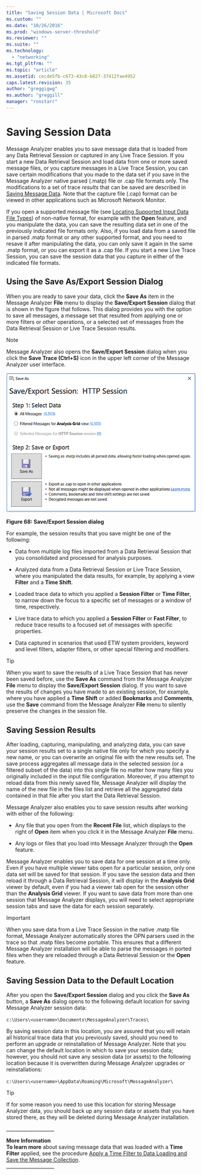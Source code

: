 ```yaml
---
title: "Saving Session Data | Microsoft Docs"
ms.custom: ""
ms.date: "10/26/2016"
ms.prod: "windows-server-threshold"
ms.reviewer: ""
ms.suite: ""
ms.technology: 
  - "networking"
ms.tgt_pltfrm: ""
ms.topic: "article"
ms.assetid: cecde5fb-c673-43c8-b827-37412fae4952
caps.latest.revision: 35
author: "greggigwg"
ms.author: "greggill"
manager: "ronstarr"
---
```

# Saving Session Data
Message Analyzer enables you to save message data that is loaded from any Data Retrieval Session or captured in any Live Trace Session. If you start a new Data Retrieval Session and load data from one or more saved message files, or you capture messages in a Live Trace Session, you can save certain modifications that you made to the data set if you save in the Message Analyzer native parsed (.matp) file or .cap file formats only. The modifications to a set of trace *results* that can be saved are described in [Saving Message Data](saving-message-data.md). Note that the capture file (.cap) format can be viewed in other applications such as Microsoft Network Monitor.  
  
 If you open a supported message file (see [Locating Supported Input Data File Types](locating-supported-input-data-file-types.md)) of non-native format, for example with the **Open** feature, and you manipulate the data, you can save the resulting data set in one of the previously indicated file formats only. Also, if you load data from a saved file in parsed .matp format or any other supported format, and you need to resave it after manipulating the data, you can only save it again in the same .matp format, or you can export it as a .cap file. If you start a new Live Trace Session, you can save the session data that you capture in either of the indicated file formats.  
  
## Using the Save As/Export Session Dialog  
 When you are ready to save your data, click the **Save As** item in the Message Analyzer **File** menu to display the **Save/Export Session** dialog that is shown in the figure that follows. This dialog provides you with the option to save all messages, a message set that resulted from applying one or more filters or other operations, or a selected set of messages from the Data Retrieval Session or Live Trace Session results.  
  
> [!NOTE]
>  Message Analyzer also opens the **Save/Export Session** dialog when you click the **Save Trace (Ctrl+S)** icon in the upper left corner of the Message Analyzer user interface.  
  
 ![Save As&#47;Export Session dialog](media/fig68-save-as-or-export-session-dialog.png "Fig68-Save As/Export Session dialog")  
  
 **Figure 68:  Save/Export Session dialog**  
  
 For example, the session results that you save might be one of the following:  
  
-   Data from multiple log files imported from a Data Retrieval Session that you consolidated and processed for analysis purposes.  
  
-   Analyzed data from a Data Retrieval Session or Live Trace Session, where you manipulated the data results, for example, by applying a view **Filter** and a **Time Shift**.  
  
-   Loaded trace data to which you applied a **Session Filter** or **Time Filter**, to narrow down the focus to a specific set of messages or a window of time, respectively.  
  
-   Live trace data to which you applied a **Session Filter** or **Fast Filter**, to reduce trace results to a focused set of messages with specific properties.  
  
-   Data captured in scenarios that used ETW system providers, keyword and level filters, adapter filters, or other special filtering and modifiers.  
  
> [!TIP]
>  When you want to save the results of a Live Trace Session that has never been saved before, use the **Save As** command from the Message Analyzer **File** menu to display the **Save/Export Session** dialog.  If you want to save the results of changes you have made to an existing session, for example, where you have applied a **Time Shift** or added **Bookmarks** and **Comments**, use the **Save** command from the Message Analyzer **File** menu to silently preserve the changes in the session file.  
  
## Saving Session Results  
 After loading, capturing, manipulating, and analyzing data, you can save your session results set to a single native file only for which you specify a new name, or you can overwrite an original file with the new results set. The save process aggregates all message data in the selected session (or a filtered subset of the data) into this single file no matter how many files you originally included in the input file configuration. Moreover, if you attempt to reload data from this newly saved file, Message Analyzer will display the name of the new file in the files list and retrieve all the aggregated data contained in that file after you start the Data Retrieval Session.  
  
 Message Analyzer also enables you to save session results after working with either of the following:  
  
-   Any file that you open from the **Recent File** list, which displays to the right of **Open** item when you click it in the Message Analyzer **File** menu.  
  
-   Any logs or files that you load into Message Analyzer through the **Open** feature.  
  
 Message Analyzer enables you to save data for one session at a time only. Even if you have multiple viewer tabs open for a particular session, only one data set will be saved for that session. If you save the session data and then reload it through a Data Retrieval Session, it will display in the **Analysis Grid** viewer by default, even if you had a viewer tab open for the session other than the **Analysis Grid** viewer. If you want to save data from more than one session that Message Analyzer displays, you will need to select appropriate session tabs and save the data for each session separately.  
  
> [!IMPORTANT]
>  When you save data from a Live Trace Session in the native .matp file format, Message Analyzer automatically stores the OPN parsers used in the trace so that .matp files become portable. This ensures that a different Message Analyzer installation will be able to parse the messages in ported files when they are reloaded through a Data Retrieval Session or the **Open** feature.  
  
## Saving Session Data to the Default Location  
 After you open the **Save/Export Session** dialog and you click the **Save As** button, a **Save As** dialog opens to the following default location for saving Message Analyzer session data:  
  
 `c:\Users\<username>\Documents\MessageAnalyzer\Traces\`  
  
 By saving session data in this location, you are assured that you will retain all historical trace data that you previously saved, should you need to perform an upgrade or reinstallation of Message Analyzer. Note that you can change the default location in which to save your session data; however, you should not save any session data (or assets) to the following location because it is overwritten during Message Analyzer upgrades or reinstallations:  
  
 `c:\Users\<username>\AppData\Roaming\Microsoft\MessageAnalyzer\`  
  
> [!TIP]
>  If for some reason you need to use this location for storing Message Analyzer data, you should back up any session data or assets that you have stored there, as they will be deleted during Message Analyzer installation.  
  
 ___________________\_  
  
 **More Information**   
 **To learn more** about saving message data that was loaded with a **Time Filter** applied, see the procedure [Apply a Time Filter to Data Loading and Save the Message Collection](procedures-using-the-data-retrieval-features.md#BKMK_importSaveMsgCollection).  
___________________\_